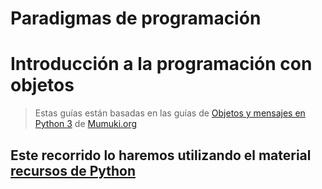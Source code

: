 # Paradigmas de programación

# Introducción a la programación con objetos
> Estas guías están basadas en las guías de [Objetos y mensajes en Python 3](https://github.com/mumukiproject/mumuki-guia-python3-objetos-y-mensajes) de [Mumuki.org](https://mumuki.io/home/)


## Este recorrido lo haremos utilizando el material [recursos de Python](https://github.com/flbulgarelli/recursos-python)

